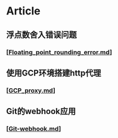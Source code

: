 # Article

## 浮点数舍入错误问题

### [[Floating_point_rounding_error.md]]

## 使用GCP环境搭建http代理

### [[GCP_proxy.md]]

## Git的webhook应用

### [[Git-webhook.md]]

[//begin]: # "Autogenerated link references for markdown compatibility"
[Floating_point_rounding_error.md]: Floating_point_rounding_error "浮點數的舍入錯誤問題"
[GCP_proxy.md]: GCP_proxy "Google Cloud Platform 搭建http/https Proxy"
[Git-webhook.md]: Git-webhook "Git的webhook应用：代码push后自动构建网站"
[//end]: # "Autogenerated link references"
